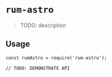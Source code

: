 # `rum-astro`

> TODO: description

## Usage

```
const rumAstro = require('rum-astro');

// TODO: DEMONSTRATE API
```
